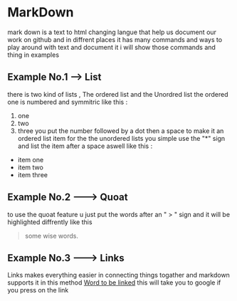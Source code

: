 # MarkDown 
mark down is a text to html changing langue that help us document our work on github and in diffrent places 
it has many commands and ways to play around with text and document it 
i will show those commands and thing in examples 

## Example No.1 --> List 
there is two kind of lists , The ordered list and the Unordred list 
the ordered one is numbered and symmitric  like this : 
1. one
2. two
3. three 
you put the number followed by a dot then a space to make it an ordered list item 
for the the unordered lists you simple use the "*" sign and list the item after a space aswell like this : 
* item one
* item two
* item three

## Example No.2 ---> Quoat 
to use the quoat feature u just put the words after an " > " sign and it will be highlighted diffrently like this 
> some wise words. 

## Example No.3 ---> Links 
Links makes everything easier in connecting things togather and markdown supports it in this method 
[Word to be linked](google.com) this will take you to google if you press on the link 

